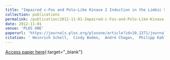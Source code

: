 ```yaml
---
title: "Impaired c-Fos and Polo-Like Kinase 2 Induction in the Limbic System of Fear-conditioned α-Synuclein Transgenic Mice"
collection: publications
permalink: /publication/2012-11-01-Impaired-c-Fos-and-Polo-Like-Kinase-2-Induction-in-the-Limbic-System-of-Fear-conditioned-Synuclein-Transgenic-Mice
date: 2012-11-01
venue: 'PLOS ONE'
paperurl: 'https://journals.plos.org/plosone/article?id=10.1371/journal.pone.0050245'
citation: ' Heinrich Schell,  Cindy Boden,  André Chagas,  Philipp Kahle, &quot;Impaired c-Fos and Polo-Like Kinase 2 Induction in the Limbic System of Fear-conditioned α-Synuclein Transgenic Mice.&quot; PLOS ONE, 2012.'
---
```

[Access paper here](https://journals.plos.org/plosone/article?id=10.1371/journal.pone.0050245){:target="_blank"}
